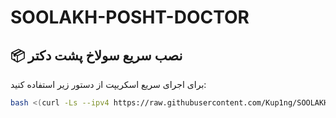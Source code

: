 # SOOLAKH-POSHT-DOCTOR

## 📦 نصب سریع سولاخ پشت دکتر

برای اجرای سریع اسکریپت از دستور زیر استفاده کنید:

```bash
bash <(curl -Ls --ipv4 https://raw.githubusercontent.com/Kup1ng/SOOLAKH-POSHT-DOCTOR/main/soolakh.sh)
```
